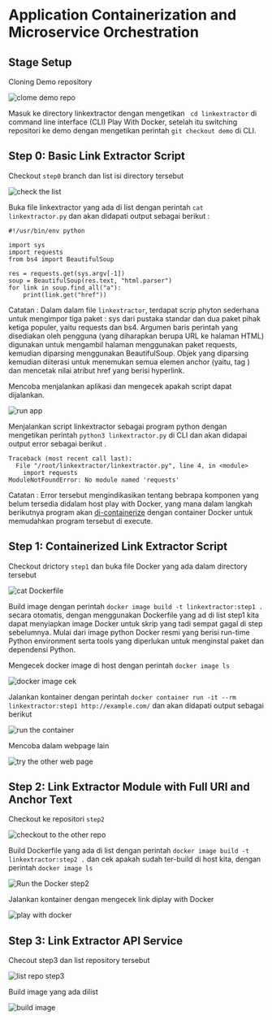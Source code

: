 # Application Containerization and Microservice Orchestration

## Stage Setup

Cloning Demo repository 

![clome demo repo](01.clone-demo-repo.PNG)

Masuk ke directory linkextractor dengan mengetikan ` cd linkextractor` di command line interface (CLI) Play With Docker, setelah itu switching repositori ke demo dengan mengetikan perintah `git checkout demo` di CLI.

## Step 0: Basic Link Extractor Script

Checkout `step0` branch dan list isi directory tersebut 

![check the list](02.Check-out-step0-directory.PNG)

Buka file linkextractor yang ada di list dengan perintah `cat linkextractor.py` dan akan didapati output sebagai berikut :
```
#!/usr/bin/env python

import sys
import requests
from bs4 import BeautifulSoup

res = requests.get(sys.argv[-1])
soup = BeautifulSoup(res.text, "html.parser")
for link in soup.find_all("a"):
    print(link.get("href"))
```

Catatan :
Dalam dalam file `linkextractor`, terdapat scrip phyton sederhana untuk mengimpor tiga paket : sys dari pustaka standar dan dua paket pihak ketiga populer, yaitu requests dan bs4. Argumen baris perintah yang disediakan oleh pengguna (yang diharapkan berupa URL ke halaman HTML) digunakan untuk mengambil halaman menggunakan paket requests, kemudian diparsing menggunakan BeautifulSoup. Objek yang diparsing kemudian diiterasi untuk menemukan semua elemen anchor (yaitu, tag <a>) dan mencetak nilai atribut href yang berisi hyperlink. 

Mencoba menjalankan aplikasi dan mengecek apakah script dapat dijalankan.

![run app](03.Run-program-cek-permission-cekexeuteable.PNG)

Menjalankan script linkextractor sebagai program python dengan mengetikan perintah `python3 linkextractor.py` di CLI dan akan didapai output error sebagai berikut .

```
Traceback (most recent call last):
  File "/root/linkextractor/linkextractor.py", line 4, in <module>
    import requests
ModuleNotFoundError: No module named 'requests'
```

Catatan :
Error tersebut mengindikasikan tentang bebrapa komponen yang belum tersedia didalam host play with Docker, yang mana dalam langkah berikutnya program akan
[di-containerize](https://www.redhat.com/en/topics/cloud-native-apps/what-is-containerization) dengan container Docker untuk memudahkan program tersebut di execute.

## Step 1: Containerized Link Extractor Script

Checkout drictory `step1` dan buka file Docker yang ada dalam directory tersebut

![cat Dockerfile](04.Checkout-step1.PNG)

Build image dengan perintah `docker image build -t linkextractor:step1 .` secara otomatis, dengan menggunakan Dockerfile yang ad di list step1 kita dapat menyiapkan image Docker untuk skrip yang tadi sempat gagal di step sebelumnya. Mulai dari image python Docker resmi yang berisi run-time Python environment serta tools yang diperlukan untuk menginstal paket dan dependensi Python.

Mengecek docker image di host dengan perintah `docker image ls`

![docker image cek](05.Docker-image-cek.PNG)

Jalankan kontainer dengan perintah `docker container run -it --rm linkextractor:step1 http://example.com/` dan akan didapati output sebagai berikut 

![run the container](06.Run-the-container.PNG)

Mencoba dalam webpage lain

![try the other web page](07.Try-for-the-other-website.PNG)

## Step 2: Link Extractor Module with Full URI and Anchor Text

Checkout ke repositori `step2`

![checkout to the other repo](08.Move-to-the-others-Repo.PNG)

Build Dockerfile yang ada di list dengan perintah `docker image build -t linkextractor:step2 .` dan cek apakah sudah ter-build di host kita, dengan perintah `docker image ls`

![Run the Docker step2](09.Run-theDocker-Step2.PNG)

Jalankan kontainer dengan mengecek link diplay with Docker

![play with docker](10.Run-the%20APP-Step2.PNG)

## Step 3: Link Extractor API Service

Checout step3 dan list repository tersebut

![list repo step3](11.Checkout-step3.PNG)

Build image yang ada dilist

![build image](12.Build-Image-step3.PNG)
